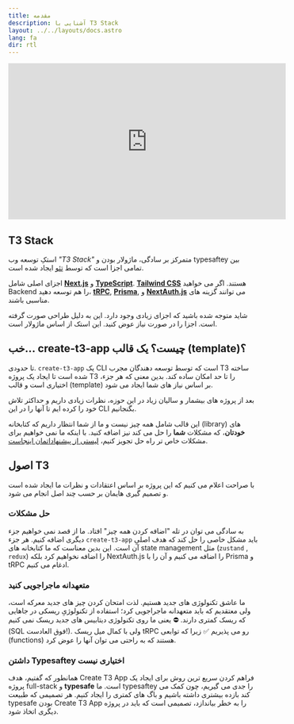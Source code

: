 ```yaml
---
title: مقدمه
description: آشنایی با T3 Stack
layout: ../../layouts/docs.astro
lang: fa
dir: rtl
---
```


<div class="embed">
<iframe width="560" height="315" src="https://www.youtube.com/embed/PbjHxIuHduU" title="The best stack for your next project" frameborder="0" allow="accelerometer; autoplay; clipboard-write; encrypted-media; gyroscope; picture-in-picture" allowfullscreen></iframe>
</div>

## T3 Stack

استکِ توسعه وب _"T3 Stack"_ متمرکز بر سادگی، ماژولار بودن و typesaftey بین تمامی اجزا است که توسط [تئو](https://twitter.com/t3dotgg) ایجاد شده است.

اجزای اصلی شامل [**Next.js**](https://nextjs.org/) و [**TypeScript**](https://typescriptlang.org/). [**Tailwind CSS**](https://tailwindcss.com/)
هستند. اگر می خواهید Backend را هم توسعه دهید، [**tRPC**](https://trpc.io/), [**Prisma**](https://prisma.io/), و [**NextAuth.js**](https://next-auth.js.org/) می توانند گزینه های مناسبی باشند.

شاید متوجه شده باشید که اجزای زیادی وجود دارد. این به دلیل طراحی صورت گرفته است. اجزا را در صورت نیاز عوض کنید. این استک از اساس ماژولار است.

## خب... create-t3-app چیست؟ یک قالب (template)؟

تا حدودی. `create-t3-app` یک CLI است که توسط توسعه دهندگان مجرب T3 ساخته شده است تا ایجاد یک پروژه T3 را تا حد امکان ساده کند. بدین معنی که هر جزء، اختیاری است و قالب (template) بر اساس نیاز های شما ایجاد می شود.

بعد از پروژه های بیشمار و سالیان زیاد در این حوزه، نظرات زیادی داریم و حداکثر تلاش خود را کرده ایم تا آنها را در این CLI بگنجانیم.

این قالب شامل همه چیز نیست و ما از شما انتظار داریم که کتابخانه (library) های **خودتان**، که مشکلات **شما** را حل می کند نیز اضافه کنید. با اینکه ما نمی خواهیم برای مشکلات خاص تر راه حل تجویز کنیم، [لیستی از پیشنهاداتمان اینجاست](/fa/other-recs).

## اصول T3

با صراحت اعلام می کنیم که این پروژه بر اساس اعتقادات و نظرات ما ایجاد شده است و تصمیم گیری هایمان بر حسب چند اصل انجام می شود.

### حل مشکلات

به سادگی می توان در تله "اضافه کردن همه چیز" افتاد. ما از قصد نمی خواهیم جزء دیگری اضافه کنیم. هر جزء `create-t3-app` باید مشکل خاصی را حل کند که هدف اصلیِ آن است. این بدین معناست که ما کتابخانه های state management مثل (`zustand` , `redux`) را اضافه نخواهیم کرد بلکه NextAuth.js را اضافه می کنیم و آن را با Prisma و tRPC ادغام می کنیم.

### متعهدانه ماجراجویی کنید

ما عاشق تکنولوژی های جدید هستیم. لذت امتحان کردن چیز های جدید معرکه است، ولی معتقدیم که باید متعهدانه ماجراجویی کرد؛ استفاده از تکنولوژیِ ریسکی در جاهایی که ریسک کمتری دارند. ⛔️ یعنی ما روی تکنولوژی دیتابیس های جدید ریسک نمی کنیم (SQL فوق العادست!). ولی با کمال میل ریسک tRPC رو می پذیریم ✅ زیرا که توابعی (functions) هستند که به راحتی می توان آنها را عوض کرد.

### داشتن Typesaftey اختیاری نیست

همانطور که گفتیم، هدف Create T3 App فراهم کردن سریع ترین روش برای ایجاد یک پروژه full-stack و **typesafe** است. ما typesaftey را جدی می گیریم، چون کمک می کند بازده بیشتری داشته باشیم و باگ های کمتری را ایجاد کنیم. هر تصمیمی که طبیعت typesafe بودن Create T3 App را به خطر بیاندازد، تصمیمی است که باید در پروژه دیگری اتخاذ شود.
